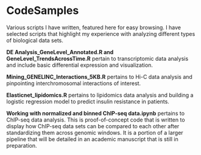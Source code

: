 # CodeSamples
Various scripts I have written, featured here for easy browsing. I have selected scripts that highlight my experience with analyzing different types of biological data sets.

<b>DE Analysis_GeneLevel_Annotated.R and GeneLevel_TrendsAcrossTime.R</b> pertain to transcriptomic data analysis and include basic differential expression and visualization.

<b>Mining_GENELINC_Interactions_5KB.R</b> pertains to Hi-C data analysis and pinpointing interchromosomal interactions of interest.

<b>Elasticnet_lipidomics.R</b> pertains to lipidomics data analysis and building a logistic regression model to predict insulin resistance in patients.

<b>Working with normalized and binned ChIP-seq data.ipynb</b> pertains to ChIP-seq data analysis. This is proof-of-concept code that is written to display how ChIP-seq data sets can be compared to each other after standardizing them across genomic windows. It is a portion of a larger pipeline that will be detailed in an academic manuscript that is still in preparation.

